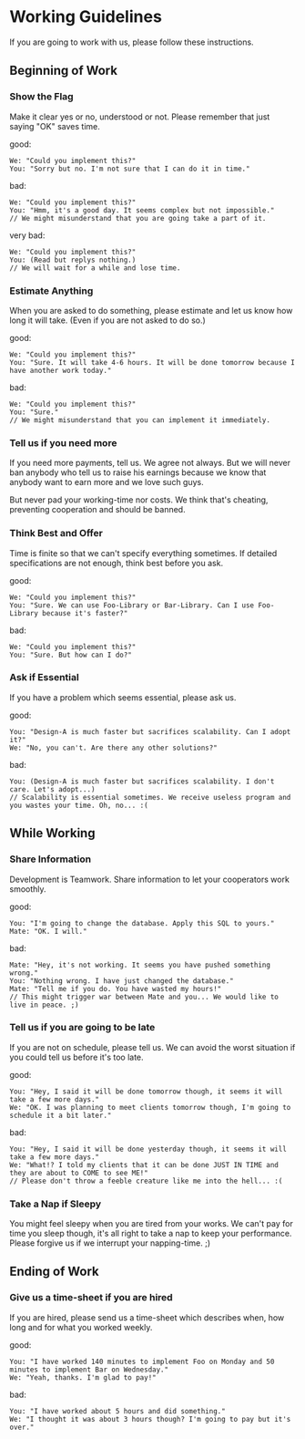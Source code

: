 # Working Guidelines

If you are going to work with us, please follow these instructions.


## Beginning of Work

### Show the Flag

Make it clear yes or no, understood or not.
Please remember that just saying "OK" saves time.

good:
```
We: "Could you implement this?"
You: "Sorry but no. I'm not sure that I can do it in time."
```
bad:
```
We: "Could you implement this?"
You: "Hmm, it's a good day. It seems complex but not impossible."
// We might misunderstand that you are going take a part of it.
```
very bad:
```
We: "Could you implement this?"
You: (Read but replys nothing.)
// We will wait for a while and lose time.
```


### Estimate Anything

When you are asked to do something, please estimate and let us know how long it will take.
(Even if you are not asked to do so.)

good:
```
We: "Could you implement this?"
You: "Sure. It will take 4-6 hours. It will be done tomorrow because I have another work today."
```

bad:
```
We: "Could you implement this?"
You: "Sure."
// We might misunderstand that you can implement it immediately.
```

### Tell us if you need more

If you need more payments, tell us. We agree not always. But we will never ban anybody who tell us to raise his earnings because we know that anybody want to earn more and we love such guys.

But never pad your working-time nor costs.
We think that's cheating, preventing cooperation and should be banned.


### Think Best and Offer

Time is finite so that we can't specify everything sometimes.
If detailed specifications are not enough, think best before you ask.

good:
```
We: "Could you implement this?"
You: "Sure. We can use Foo-Library or Bar-Library. Can I use Foo-Library because it's faster?"
```

bad:
```
We: "Could you implement this?"
You: "Sure. But how can I do?"
```

### Ask if Essential

If you have a problem which seems essential, please ask us.

good:
```
You: "Design-A is much faster but sacrifices scalability. Can I adopt it?"
We: "No, you can't. Are there any other solutions?"
```
bad:
```
You: (Design-A is much faster but sacrifices scalability. I don't care. Let's adopt...)
// Scalability is essential sometimes. We receive useless program and you wastes your time. Oh, no... :(
```

## While Working

### Share Information

Development is Teamwork.
Share information to let your cooperators work smoothly.

good:
```
You: "I'm going to change the database. Apply this SQL to yours."
Mate: "OK. I will."
```
bad:
```
Mate: "Hey, it's not working. It seems you have pushed something wrong."
You: "Nothing wrong. I have just changed the database."
Mate: "Tell me if you do. You have wasted my hours!"
// This might trigger war between Mate and you... We would like to live in peace. ;)
```


### Tell us if you are going to be late

If you are not on schedule, please tell us.
We can avoid the worst situation if you could tell us before it's too late.

good:
```
You: "Hey, I said it will be done tomorrow though, it seems it will take a few more days."
We: "OK. I was planning to meet clients tomorrow though, I'm going to schedule it a bit later."
```
bad:
```
You: "Hey, I said it will be done yesterday though, it seems it will take a few more days."
We: "What!? I told my clients that it can be done JUST IN TIME and they are about to COME to see ME!"
// Please don't throw a feeble creature like me into the hell... :(
```

### Take a Nap if Sleepy

You might feel sleepy when you are tired from your works.
We can't pay for time you sleep though, it's all right to take a nap to keep your performance.
Please forgive us if we interrupt your napping-time. ;)


## Ending of Work

### Give us a time-sheet if you are hired

If you are hired, please send us a time-sheet which describes when, how long and for what you worked weekly.

good:
```
You: "I have worked 140 minutes to implement Foo on Monday and 50 minutes to implement Bar on Wednesday."
We: "Yeah, thanks. I'm glad to pay!"
```
bad:
```
You: "I have worked about 5 hours and did something."
We: "I thought it was about 3 hours though? I'm going to pay but it's over."
```
